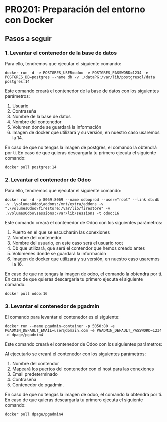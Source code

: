 # PR0201: Preparación del entorno con Docker

## Pasos a seguir

### 1. Levantar el contenedor de la base de datos

Para ello, tendremos que ejecutar el siguiente comando:

``` (bash)
docker run -d -e POSTGRES_USER=odoo -e POSTGRES_PASSWORD=1234 -e POSTGRES_DB=postgres --name db -v ./dataPG:/var/lib/postgresql/data postgres:14
```

Este comando creará el contenedor de la base de datos con los siguientes parámetros:

1. Usuario
2. Contraseña
3. Nombre de la base de datos
4. Nombre del contenedor
5. Volumen donde se guardará la información
6. Imagen de docker que utilizará y su versión, en nuestro caso usaremos la 14.

En caso de que no tengas la imagen de postgres, el comando la obtendrá por ti. En caso de que quieras descargarla tu primero ejecuta el siguiente comando:

``` (bash)
docker pull postgres:14
```

### 2. Levantar el contenedor de Odoo

Para ello, tendremos que ejecutar el siguiente comando:

``` (bash)
docker run -d -p 8069:8069 --name odooprod --user="root" --link db:db -v .\volumesOdoo\addons:/mnt/extra/addons -v ".\volumesOdoo\firestore:/var/lib/firestore" -v .\volumesOdoo\sessions:/var/lib/sessions -t odoo:16
```

Este comando creará el contenedor de Odoo con los siguientes parámetros:

1. Puerto en el que se escucharán las conexiones
2. Nombre del contenedor
3. Nombre del usuario, en este caso será el usuario root
4. Db que utilizará, que será el contendor que hemos creado antes
5. Volúmenes donde se guardará la información
6. Imagen de docker que utilizará y su versión, en nuestro caso usaremos la 16.

En caso de que no tengas la imagen de odoo, el comando la obtendrá por ti. En caso de que quieras descargarla tu primero ejecuta el siguiente comando:

``` (bash)
docker pull odoo:16
``` 

### 3. Levantar el contenedor de pgadmin

El comando para levantar el contenedor es el siguiente:

``` (bash)
docker run --name pgadmin-container -p 5050:80 -e PGADMIN_DEFAULT_EMAIL=user@domain.com -e PGADMIN_DEFAULT_PASSWORD=1234 -d dpage/pgadmin4
``` 

Este comando creará el contenedor de Odoo con los siguientes parámetros:

Al ejecutarlo se creará el contenedor con los siguientes parámetros:

1. Nombre del contendor
2. Mapeará los puertos del contenedor con el host para las conexiones
3. Email predeterminado
4. Contraseña
5. Contenedor de pgadmin.

En caso de que no tengas la imagen de odoo, el comando la obtendrá por ti. En caso de que quieras descargarla tu primero ejecuta el siguiente comando:

``` (bash)
docker pull dpage/pgadmin4
``` 